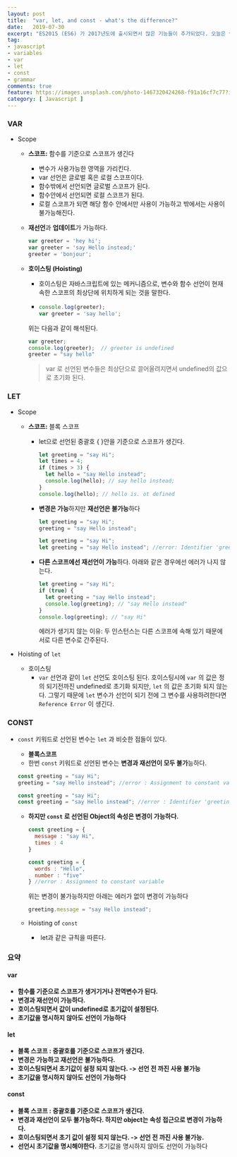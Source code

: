 ```yaml
---
layout: post
title:  "var, let, and const - what's the difference?"
date:   2019-07-30
excerpt: "ES2015 (ES6) 가 2017년도에 출시되면서 많은 기능들이 추가되었다. 오늘은 var과 let 그리고 const의 각각의 특징과 사용용도에 대해 알아보았다."
tag:
- javascript
- variables
- var
- let
- const
- grammar
comments: true
feature: https://images.unsplash.com/photo-1467320424268-f91a16cf7c77?ixlib=rb-1.2.1&ixid=eyJhcHBfaWQiOjEyMDd9&auto=format&fit=crop&w=1500&q=80
category: [ Javascript ]
---
```


### VAR

- Scope

  - **스코프:** 함수를 기준으로 스코프가 생긴다

    - 변수가 사용가능한 영역을 가리킨다.
    - var 선언은 글로벌 혹은 로컬 스코프이다.
    - 함수밖에서 선언되면 글로벌 스코프가 된다.
    - 함수안에서 선언되면 로컬 스코프가 된다.
    - 로컬 스코프가 되면 해당 함수 안에서만 사용이 가능하고 밖에서는 사용이 불가능해진다.

  - **재선언**과 **업데이트**가 가능하다.

    ```js
    var greeter = 'hey hi';
    var greeter = 'say Hello instead;'
    greeter = 'bonjour';
    ```

  - **호이스팅 (Hoisting)**

    - 호이스팅은 자바스크립트에 있는 메커니즘으로, 변수와 함수 선언이 현재 속한 스코프의 최상단에 위치하게 되는 것을 말한다. 

    - ```js
      console.log(greeter);
      var greeter = 'say hello';
      ```

    위는 다음과 같이 해석된다.

    ```js
    var greeter;
    console.log(greeter);  // greeter is undefined
    greeter = "say hello"
    ```

    > var 로 선언된 변수들은 최상단으로 끌어올려지면서 undefined의 값으로 초기화 된다.


### LET

- Scope

  - **스코프:** 블록 스코프

    - let으로 선언된 중괄호 { }안을 기준으로 스코프가 생긴다.

      ```js
      let greeting = "say Hi";
      let times = 4;
      if (times > 3) {
        let hello = "say Hello instead";
        console.log(hello); // say hello instead;
      }
      console.log(hello); // hello is. ot defined
      ```

    - **변경은 가능**하지만 **재선언은 불가능**하다

      ```js
      let greeting = "say Hi";
      greeting = "say Hello instead";
      ```

      ```js
      let greeting = "say Hi";
      let greeting = "say Hello instead"; //error: Identifier 'greeting' has already been declared
      ```

    - **다른 스코프에선 재선언이 가능**하다. 아래와 같은 경우에선 에러가 나지 않는다.

      ```js
      let greeting = "say Hi";
      if (true) {
        let greeting = "say Hello instead";
        console.log(greeting); // "say Hello instead"
      }
      console.log(greeting); // "say Hi"
      ```

      에러가 생기지 않는 이유: 두 인스턴스는 다른 스코프에 속해 있기 때문에 서로 다른 변수로 간주된다.

- Hoisting of `let` 

  - 호이스팅
    - `var` 선언과 같이 `let` 선언도 호이스팅 된다. 호이스팅시에 `var` 의 값은 정의 되기전까진 undefined로 초기화 되지만, `let` 의 값은 초기화 되지 않는다. 그렇기 때문에 `let` 변수가 선언이 되기 전에 그 변수를 사용하려한다면 `Reference Error` 이 생긴다.

### CONST

- `const` 키워드로 선언된 변수는 `let` 과 비슷한 점들이 있다.

  - **블록스코프**
  - 한번 `const` 키워드로 선언된 변수는 **변경과 재선언이 모두 불가**능하다.

  ```js
  const greeting = "say Hi";
  greeting = "say Hello instead"; //error : Assignment to constant variable
  ```

  ```js
  const greeting = "say Hi";
  const greeting = "say Hello instead"; //error : Identifier 'greeting' has already been declared
  ```

  - **하지만 `const` 로 선언된 Object의 속성은 변경이 가능하다.** 

    ```js
    const greeting = {
      message : "say Hi",
      times : 4
    }
    
    const greeting = {
      words : "Hello",
      number : "five"
    } //error : Assignment to constant variable
    ```

    위는 변경이 불가능하지만 아래는 에러가 없이 변경이 가능하다

    ```js
    greeting.message = "say Hello instead";
    ```

  - Hoisting of `const` 
    - ​	let과 같은 규칙을 따른다.

### **요약**

#### **var**

- **함수를 기준으로 스코프가 생거기거나 전역변수가 된다.**
- **변경과 재선언이 가능하다.**
- **호이스팅되면서 값이 undefined로 초기값이 설정된다.**
- **초기값을 명시하지 않아도 선언이 가능하다**

#### **let**

- **블록 스코프 : 중괄호를 기준으로 스코프가 생긴다.**
- **변경은 가능하고 재선언은 불가능하다.**
- **호이스팅되면서 초기값이 설정 되지 않는다. -> 선언 전 까진 사용 불가능**
- **초기값을 명시하지 않아도 선언이 가능하다**

#### **const**

- **블록 스코프 : 중괄호를 기준으로 스코프가 생긴다.**
- **변경과 재선언이 모두 불가능하다. 하지만 object는 속성 접근으로 변경이 가능하다.**
- **호이스팅되면서 초기 값이 설정 되지 않는다. -> 선언 전 까진 사용 불가능.**
- **선언시 초기값을 명시해야한다.** 초기값을 명시하지 않아도 선언이 가능하다

